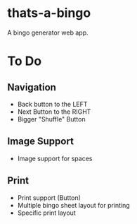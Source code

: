 thats-a-bingo
=============

A bingo generator web app.


# To Do

## Navigation
* Back button to the LEFT
* Next Button to the RIGHT
* Bigger "Shuffle" Button

## Image Support
* Image support for spaces

## Print
* Print support (Button)
* Multiple bingo sheet layout for printing
* Specific print layout


